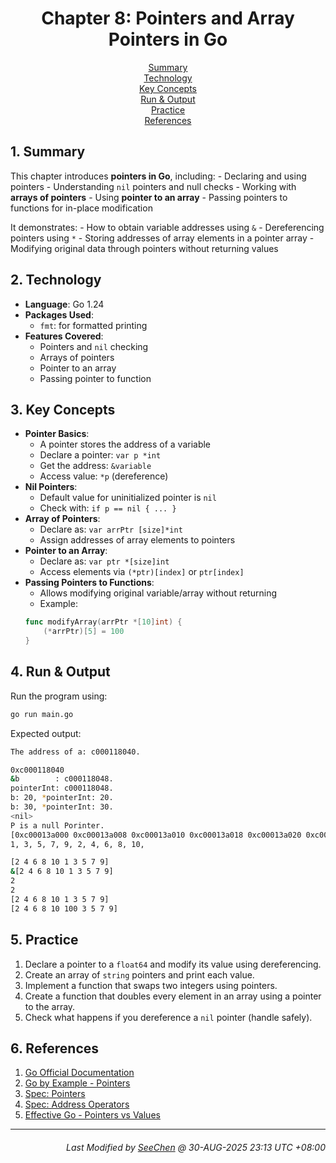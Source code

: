 <div align=center>

# Chapter 8: Pointers and Array Pointers in Go

[Summary](#1-summary)</br>
[Technology](#2-technology)</br>
[Key Concepts](#3-key-concepts)</br>
[Run & Output](#4-run--output)</br>
[Practice](#5-practice)</br>
[References](#6-references)

</div>

## 1. Summary
This chapter introduces **pointers in Go**, including:
    - Declaring and using pointers
    - Understanding `nil` pointers and null checks
    - Working with **arrays of pointers**
    - Using **pointer to an array**
    - Passing pointers to functions for in-place modification

It demonstrates:
    - How to obtain variable addresses using `&`
    - Dereferencing pointers using `*`
    - Storing addresses of array elements in a pointer array
    - Modifying original data through pointers without returning values

## 2. Technology
- **Language**: Go 1.24
- **Packages Used**:
    - `fmt`: for formatted printing
- **Features Covered**:
    - Pointers and `nil` checking
    - Arrays of pointers
    - Pointer to an array
    - Passing pointer to function

## 3. Key Concepts
- **Pointer Basics**:
    - A pointer stores the address of a variable
    - Declare a pointer: `var p *int`
    - Get the address: `&variable`
    - Access value: `*p` (dereference)
- **Nil Pointers**:
    - Default value for uninitialized pointer is `nil`
    - Check with: `if p == nil { ... }`
- **Array of Pointers**:
    - Declare as: `var arrPtr [size]*int`
    - Assign addresses of array elements to pointers
- **Pointer to an Array**:
    - Declare as: `var ptr *[size]int`
    - Access elements via `(*ptr)[index]` or `ptr[index]`
- **Passing Pointers to Functions**:
    - Allows modifying original variable/array without returning
    - Example:
    ```go
    func modifyArray(arrPtr *[10]int) {
        (*arrPtr)[5] = 100
    }
    ```

## 4. Run & Output
Run the program using:
```bash
go run main.go
```

Expected output:
```bash
The address of a: c000118040.

0xc000118040
&b        : c000118048.
pointerInt: c000118048.
b: 20, *pointerInt: 20.
b: 30, *pointerInt: 30.
<nil>
P is a null Porinter.
[0xc00013a000 0xc00013a008 0xc00013a010 0xc00013a018 0xc00013a020 0xc00013a028 0xc00013a030 0xc00013a038 0xc00013a040 0xc00013a048]
1, 3, 5, 7, 9, 2, 4, 6, 8, 10,

[2 4 6 8 10 1 3 5 7 9]
&[2 4 6 8 10 1 3 5 7 9]
2
2
[2 4 6 8 10 1 3 5 7 9]
[2 4 6 8 10 100 3 5 7 9]
```

## 5. Practice
1. Declare a pointer to a `float64` and modify its value using dereferencing.
2. Create an array of `string` pointers and print each value.
3. Implement a function that swaps two integers using pointers.
4. Create a function that doubles every element in an array using a pointer to the array.
5. Check what happens if you dereference a `nil` pointer (handle safely).

## 6. References
1. [Go Official Documentation](https://go.dev/doc/)
2. [Go by Example - Pointers](https://gobyexample.com/pointers)
3. [Spec: Pointers](https://go.dev/ref/spec#Pointer_types)
4. [Spec: Address Operators](https://go.dev/ref/spec#Address_operators)
5. [Effective Go - Pointers vs Values](https://go.dev/doc/effective_go#pointers_vs_values)

---
<div align="right">

###### *Last Modified by [SeeChen](https://github.com/SeeChen/) @ 30-AUG-2025 23:13 UTC +08:00*
</div>